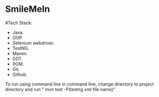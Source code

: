 # SmileMeIn


#Tech Stack:
* Java.
* OOP.
* Selenium webdriver.
* TestNG.
* Maven.
* DDT.
* POM.
* Git.
* Github.


To run using command line
in command line, change directory to project directory and run " mvn test -P(testng xml file name)" 
